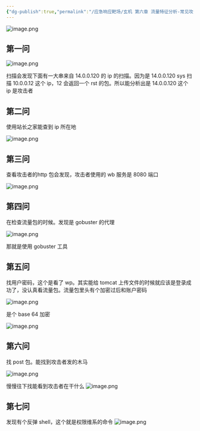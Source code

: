```yaml
---
{"dg-publish":true,"permalink":"/应急响应靶场/玄机 第六章 流量特征分析-常见攻击事件 tomcat/"}
---
```


![image.png](https://s2.loli.net/2025/06/02/652JXvnIMi8Fzax.png)


## 第一问
![image.png](https://s2.loli.net/2025/06/02/heB9HatcRsIEyAD.png)


扫描会发现下面有一大串来自 14.0.0.120 的 ip 的扫描。因为是 14.0.0.120 sys 扫描 10.0.0.12 这个 ip，12 会返回一个 rst 的包。所以能分析出是 14.0.0.120 这个 ip 是攻击者


## 第二问
使用站长之家能查到 ip 所在地

![image.png](https://s2.loli.net/2025/06/02/mljDFXyvWnH5R6C.png)

## 第三问
查看攻击者的http 包会发现，攻击者使用的 wb 服务是 8080 端口

![image.png](https://s2.loli.net/2025/06/02/ubRmIixLZEo5hqV.png)

## 第四问
在检查流量包的时候。发现是 gobuster 的代理

![image.png](https://s2.loli.net/2025/06/02/hT3mePN6ASbpsuj.png)

那就是使用 gobuster 工具
## 第五问 
找用户密码，这个是看了 wp。其实能给 tomcat 上传文件的时候就应该是登录成功了，没认真看流量包。流量包里头有个加密过后和账户密码

![image.png](https://s2.loli.net/2025/06/02/4HG3CBOc1KTYW6L.png)

是个 base 64 加密

![image.png](https://s2.loli.net/2025/06/02/hBxHt2vI3kNPjib.png)


##  第六问
找 post 包。能找到攻击者发的木马

![image.png](https://s2.loli.net/2025/06/02/dFHK6RzxoDEAi84.png)


慢慢往下找能看到攻击者在干什么
![image.png](https://s2.loli.net/2025/06/02/y7G569rLEfHWzDN.png)


## 第七问
发现有个反弹 shell，这个就是权限维系的命令
![image.png](https://s2.loli.net/2025/06/02/AEgzQ4ty7qXxv9J.png)
